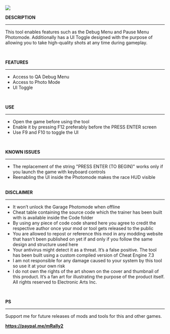 <img src="https://public-files.gumroad.com/vuvwprb27wxaqsm6tu4edco24txr">
<div class="rich-text">
   <p><strong>DESCRIPTION</strong></p>
   <hr>
   <p>This tool enables features such as the Debug Menu and Pause Menu Photomode. Additionally has a UI Toggle designed with the purpose of allowing you to take high-quality shots at any time during gameplay.</p>
   <p><br></p>
   <p><strong>FEATURES</strong></p>
   <hr>
   <ul>
      <li>Access to QA Debug Menu</li>
      <li>Access to Photo Mode</li>
      <li>UI Toggle</li>
   </ul>
   <p><br></p>
   <p><strong>USE</strong></p>
   <hr>
   <ul>
      <li>Open the game before using the tool</li>
      <li>Enable it by pressing F12 preferably before the PRESS ENTER screen</li>
      <li>Use F9 and F10 to toggle the UI</li>
   </ul>
   <p><br></p>
   <p><strong>KNOWN ISSUES</strong></p>
   <hr>
   <ul>
      <li>The replacement of the string "PRESS ENTER (TO BEGIN)" works only if you launch the game with keyboard controls</li>
      <li>Reenabling the UI inside the Photomode makes the race HUD visible<br><br></li>
   </ul>
   <p><strong>DISCLAIMER</strong></p>
   <hr>
   <ul>
      <li>It won’t unlock the Garage Photomode when offline</li>
      <li>Cheat table containing the source code which the trainer has been built with is available inside the Code folder</li>
      <li>By using any piece of code code shared here you agree to credit the respective author once your mod or tool gets released to the public</li>
      <li>You are allowed to repost or reference this mod in any modding website that hasn’t been published on yet if and only if you follow the same design and structure used here</li>
      <li>Your antivirus might detect it as a threat. It’s a false positive. The tool has been built using a custom compiled version of Cheat Engine 7.3</li>
      <li>I am not responsible for any damage caused to your system by this tool so use it at your own risk</li>
      <li>I do not own the rights of the art shown on the cover and thumbnail of this product. It’s a fan art for illustrating the purpose of the product itself. All rights reserved to Electronic Arts Inc.</li>
   </ul>
   <p><br></p>
   <p><strong>PS</strong></p>
   <hr>
   <p>Support me for future releases of mods and tools for this and other games.</p>
   <p><strong><a href="https://paypal.me/mRally2" target="_blank" rel="noopener noreferrer nofollow">https://paypal.me/mRally2</a></strong><br></p>
</div>

